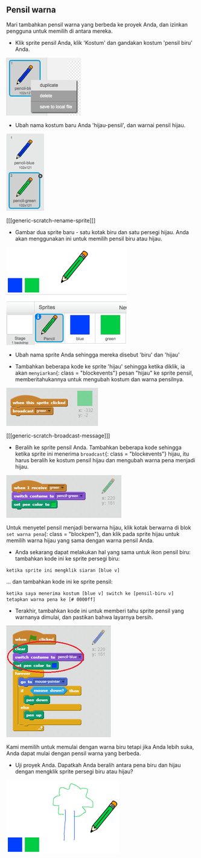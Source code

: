 ## Pensil warna

Mari tambahkan pensil warna yang berbeda ke proyek Anda, dan izinkan pengguna untuk memilih di antara mereka.

+ Klik sprite pensil Anda, klik 'Kostum' dan gandakan kostum 'pensil biru' Anda.

![tangkapan layar](images/paint-blue-duplicate.png)

+ Ubah nama kostum baru Anda 'hijau-pensil', dan warnai pensil hijau.

![tangkapan layar](images/paint-pencil-green.png)

[[[generic-scratch-rename-sprite]]]

+ Gambar dua sprite baru - satu kotak biru dan satu persegi hijau. Anda akan menggunakan ini untuk memilih pensil biru atau hijau.

![tangkapan layar](images/paint-selectors.png)

+ Ubah nama sprite Anda sehingga mereka disebut 'biru' dan 'hijau'

+ Tambahkan beberapa kode ke sprite 'hijau' sehingga ketika diklik, ia akan `menyiarkan`{: class = "blockevents"} pesan "hijau" ke sprite pensil, memberitahukannya untuk mengubah kostum dan warna pensilnya.

![Siaran hijau](images/paint-broadcast-green.png)

[[[generic-scratch-broadcast-message]]]

+ Beralih ke sprite pensil Anda. Tambahkan beberapa kode sehingga ketika sprite ini menerima `broadcast`{: class = "blockevents"} hijau, itu harus beralih ke kostum pensil hijau dan mengubah warna pena menjadi hijau.

![Siaran hijau](images/broadcast-green.png)

Untuk menyetel pensil menjadi berwarna hijau, klik kotak berwarna di blok `set warna pena`{: class = "blockpen"}, dan klik pada sprite hijau untuk memilih warna hijau yang sama dengan warna pensil Anda.

+ Anda sekarang dapat melakukan hal yang sama untuk ikon pensil biru: tambahkan kode ini ke sprite persegi biru:

```blocks
ketika sprite ini mengklik siaran [blue v]
```

... dan tambahkan kode ini ke sprite pensil:

```blocks
ketika saya menerima kostum [blue v] switch ke [pensil-biru v] tetapkan warna pena ke [# 0000ff]
```

+ Terakhir, tambahkan kode ini untuk memberi tahu sprite pensil yang warnanya dimulai, dan pastikan bahwa layarnya bersih.

![Mulai pensil](images/start-pencil.png)

Kami memilih untuk memulai dengan warna biru tetapi jika Anda lebih suka, Anda dapat mulai dengan pensil warna yang berbeda.

+ Uji proyek Anda. Dapatkah Anda beralih antara pena biru dan hijau dengan mengklik sprite persegi biru atau hijau?

![tangkapan layar](images/paint-pens-test.png)